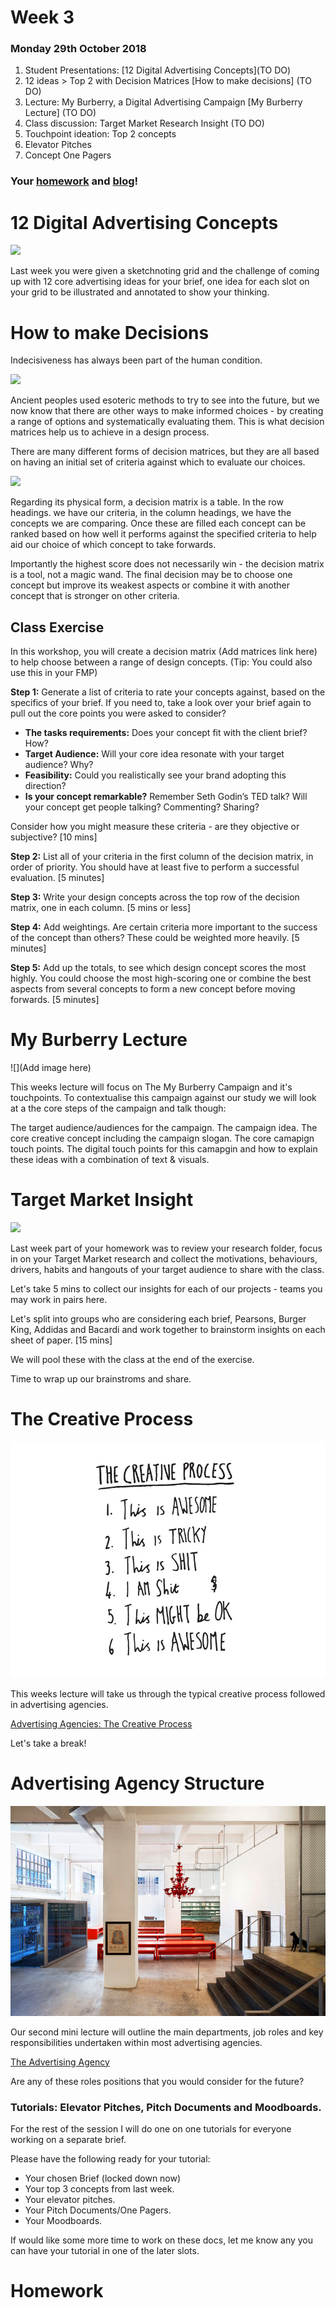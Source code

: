 # Week 3

###  Monday 29th October 2018

1. Student Presentations: [12 Digital Advertising Concepts](TO DO)
2. 12 ideas > Top 2 with Decision Matrices [How to make decisions] (TO DO)
3. Lecture: My Burberry, a Digital Advertising Campaign [My Burberry Lecture] (TO DO)
4. Class discussion: Target Market Research Insight (TO DO)
5. Touchpoint ideation: Top 2 concepts
6. Elevator Pitches
7. Concept One Pagers

### Your [homework](#homework) and [blog](#blog)!

# 12 Digital Advertising Concepts

![](https://github.com/RavensbourneWebMedia/Digital_Advertising/blob/Digital_Advertising_2018/19/sessions/03/assets/Ideation.jpg)

Last week you were given a sketchnoting grid and the challenge of coming up with 12 core advertising ideas for your brief, one idea for each slot on your grid to be illustrated and annotated to show your thinking. 

# How to make Decisions

Indecisiveness has always been part of the human condition. 

![](https://github.com/RavensbourneWebMedia/Digital_Advertising/blob/Digital_Advertising_2018/19/sessions/03/assets/Esoteric_Fortune-Telling.jpg)

Ancient peoples used esoteric methods to try to see into the future, but we now know that there are other ways to make informed choices - by creating a range of options and systematically evaluating them. This is what decision matrices help us to achieve in a design process. 

There are many different forms of decision matrices, but they are all based on having an initial set of criteria against which to evaluate our choices. 

![](https://github.com/RavensbourneWebMedia/Digital_Advertising/blob/Digital_Advertising_2018/19/sessions/03/assets/Decision_Matrix-Small.png)

Regarding its physical form, a decision matrix is a table. In the row headings. we have our criteria, in the column headings, we have the concepts we are comparing. Once these are filled each concept can be ranked based on how well it performs against the specified criteria to help aid our choice of which concept to take forwards.  

 Importantly the highest score does not necessarily win - the decision matrix is a tool, not a magic wand. The final decision may be to choose one concept but improve its weakest aspects or combine it with another concept that is stronger on other criteria.

## Class Exercise

In this workshop, you will create a decision matrix (Add matrices link here) to help choose between a range of design concepts. (Tip: You could also use this in your FMP)

**Step 1:** Generate a list of criteria to rate your concepts against, based on the specifics of your brief. If you need to, take a look over your brief again to pull out the core points you were asked to consider?  

* **The tasks requirements:** Does your concept fit with the client brief? How?  
* **Target Audience:** Will your core idea resonate with your target audience? Why?  
* **Feasibility:** Could you realistically see your brand adopting this direction? 
* **Is your concept remarkable?** Remember Seth Godin’s TED talk? Will your concept get people talking? Commenting? Sharing? 

Consider how you might measure these criteria - are they objective or subjective? [10 mins]

**Step 2:** List all of your criteria in the first column of the decision matrix, in order of priority. You should have at least five to perform a successful evaluation. [5 minutes]

**Step 3:** Write your design concepts across the top row of the decision matrix, one in each column. [5 mins or less]

**Step 4:** Add weightings. Are certain criteria more important to the success of the concept than others? These could be weighted more heavily. [5 minutes] 

**Step 5:** Add up the totals, to see which design concept scores the most highly. You could choose the most high-scoring one or combine the best aspects from several concepts to form a new concept before moving forwards. [5 minutes]

# My Burberry Lecture

![](Add image here)

This weeks lecture will focus on The My Burberry Campaign and it's touchpoints. To contextualise this campaign against our study we will look at a the core steps of the campaign and talk though:

The target audience/audiences for the campaign.
The campaign idea. The core creative concept including the campaign slogan.
The core camapign touch points.
The digital touch points for this camapgin and how to explain these ideas with a combination of text & visuals.




# Target Market Insight

![](https://github.com/RavensbourneWebMedia/Digital_Advertising/blob/Digital_Advertising_2018/19/sessions/03/assets/Target_Market.jpg)

Last week part of your homework was to review your research folder, focus in on your Target Market research and collect the motivations, behaviours, drivers, habits and hangouts of your target audience to share with the class. 

Let's take 5 mins to collect our insights for each of our projects - teams you may work in pairs here. 

Let's split into groups who are considering each brief, Pearsons, Burger King, Addidas and Bacardi and work together to brainstorm insights on each sheet of paper. [15 mins]

We will pool these with the class at the end of the exercise. 

Time to wrap up our brainstroms and share. 

<!--- 

# The Degree Show

![](https://github.com/RavensbourneWebMedia/Digital_Advertising/blob/master/sessions/03/Degree_Show_1_Small.png)

The Ravensbourne Degree Show 2018 will be June. There will be a Web Media private view as part of the degree show. 

The degree show standard is very high across the university and last years web media year made a real impression with a branded room top to toe. 

There is Ravensbourne budget to help put up your stands and set up the room so I would like to propose that we work together to design the room for this year. 

[![IMAGE ALT TEXT HERE](https://github.com/RavensbourneWebMedia/Digital_Advertising/blob/master/sessions/03/The_degree_show.jpg)](https://www.youtube.com/watch?v=d2dykZFiHmo)

[Examples of stands 2016/2017.](https://github.com/RavensbourneWebMedia/Digital_Advertising/blob/Digital_Advertising_2017/18/sessions/03/Web_Media_Degree_Show_Mini_Lecture.pdf)

[Example of Graphic Design Show 2017](https://www.youtube.com/watch?v=_sENq4tLHuw) 

--->

# The Creative Process

[![](assets/the-creative-process.jpg)](https://github.com/RavensbourneWebMedia/Digital_Advertising/blob/Digital_Advertising_2017/18/sessions/03/Digital%20Advertising%202016%20Lecture%203%20Creative%20Process.pdf)

This weeks lecture will take us through the typical creative process followed in advertising agencies. 

[Advertising Agencies: The Creative Process](https://github.com/RavensbourneWebMedia/Digital_Advertising/blob/Digital_Advertising_2017/18/sessions/03/The%20Creative%20Process_2017:18.pdf)


Let's take a break!

# Advertising Agency Structure

![](https://github.com/RavensbourneWebMedia/Digital_Advertising/blob/master/sessions/03/870da9848fc31d087826c9a719305977.jpg)

Our second mini lecture will outline the main departments, job roles and key responsibilities undertaken within most advertising agencies. 

[The Advertising Agency](https://github.com/RavensbourneWebMedia/Digital_Advertising/blob/Digital_Advertising_2017/18/sessions/03/The%20Advertising-Agency.pdf)

Are any of these roles positions that you would consider for the future? 

### Tutorials: Elevator Pitches, Pitch Documents and Moodboards. 

For the rest of the session I will do one on one tutorials for everyone working on a separate brief. 

Please have the following ready for your tutorial:

* Your chosen Brief (locked down now)
* Your top 3 concepts from last week. 
* Your elevator pitches.
* Your Pitch Documents/One Pagers. 
* Your Moodboards. 

If would like some more time to work on these docs, let me know any you can have your tutorial in one of the later slots. 
 

# Homework














<!--- 

It’s time to start researching your target market (if you haven’t already) and to extend your research further if you already have some insights. 

Each brief set by industry should have some insight into who they want you to target. If not, now is your time to decide who you will make your campaigns for. 

![](https://github.com/RavensbourneWebMedia/Digital_Advertising/blob/master/sessions/03/Magritte_TheSonOfMan.jpg )

#### Some useful pointers / questions to ask yourself might be: 

* **Understand the problem that you solve.** Take another look at your campaign or product and ask, “what problem does this solve?” Once you have this, then start to think about who might be suffering from that problem? In what scenarios?
* **Paint a picture of the customer.** Start to list all of the different types of people who might suffer from your problem and then try and build up a picture of those people. Do they play golf? **nope** Do they live in a flat share in Bristol? **Yep** Are they married? Do they shop at Asda? Ect...
* Now you have a few people with characteristics, think **to whom will this problem be the most troublesome?** **who will loose the most by not solving this problem?** Start to write scenarios for these people. 
* Now you know a little about your audience on the outside, think about the inside. **How do these people think about themselves?** Are they money conscious? Fashion conscious? What motivates them? 

By answering these questions we should be able to build up an idea of who our target market are as people. Now think...

* Where can i find these people? Physically in the world.. Where might they work or hang out? 
* What magazines, online forums or newspapers might they read? In paper form? Or online? 
* What applications might they have on their phone? 
* What shops might they go to? 
* **How will you reach them with your campaign?**

### Blog 

**Individually**, watch the TED talk [Rory Sutherland, life Lessons of an Ad Man](https://www.ted.com/talks/rory_sutherland_life_lessons_from_an_ad_man#t-976494) and blog about:

* How can value be added to products by changing the product itself?
* How can value be added to products by changing thier perception?
* What is badge value and how can this be used to change the value of a product?
* How can peoples actions be nudged by a products design or interface? 
* What are your opinions about Rory Sutherlands TED presentation? 

--->